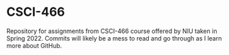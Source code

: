 # CSCI-466
Repository for assignments from CSCI-466 course offered by NIU taken in Spring 2022. 
Commits will likely be a mess to read and go through as I learn more about GitHub.

